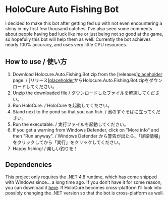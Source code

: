 # HoloCure Auto Fishing Bot

I decided to make this bot after getting fed up with not even encountering a shiny in my first few thousand catches.
I've also seen some comments about people having bad luck like me or just being not so good at the game, so hopefully this bot will help them as well.
Currently the bot achieves nearly 100% accuracy, and uses very little CPU resources.

## How to use / 使い方

1. Download Holocure.Auto.Fishing.Bot.zip from the [releases][placeholder](https://github.com/Zemogus/Holocure-Auto-Fishing-Bot/releases) page. / [リリース][placeholder](https://github.com/Zemogus/Holocure-Auto-Fishing-Bot/releases)からHolocure.Auto.Fishing.Bot.zipをダウンロードしてください。
2. Unzip the downloaded file / ダウンロードしたファイルを解凍してください。
3. Run HoloCure. / HoloCure を起動してください。
4. Stand next to the pond so that you can fish. / 池のすぐそばに立ってください。
5. Run the executable. / 実行ファイルを起動してください。
6. If you get a warning from Windows Defender, click on "More info" and then "Run anyway". / Windows Defender から警告が出たら、「詳細情報」をクリックしてから「実行」をクリックしてください。
7. Happy fishing! / 楽しい釣りを！

## Dependencies

This project only requires the .NET 4.8 runtime, which has come shipped with Windows since... a long time ago. If you don't have it for some reason, you can download it [here](https://dotnet.microsoft.com/en-us/download/dotnet-framework/thank-you/net48-web-installer). If HoloCure becomes cross-platform I'll look into possibly changing the .NET version so that the bot is cross-platform as well.
